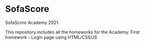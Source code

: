 # SofaScore
SofaScore Academy 2021.

This repository includes all the homeworks for the Academy. 
First homework - Login page using HTML/CSS/JS

